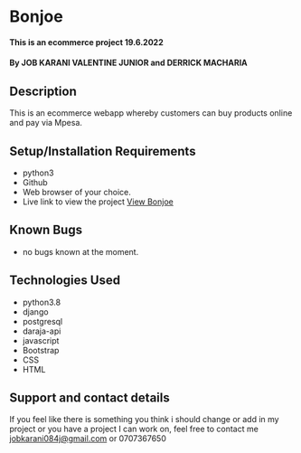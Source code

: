  # Bonjoe
#### This is an ecommerce project  19.6.2022
#### By **JOB KARANI** VALENTINE JUNIOR and **DERRICK MACHARIA**
## Description
This is an ecommerce webapp whereby customers can buy products online and pay via Mpesa.
## Setup/Installation Requirements
* python3
* Github
* Web browser of your choice.
* Live link to view the project <a href="https://bonjoe.herokuapp.com/">View Bonjoe</a>
## Known Bugs
* no bugs known at the moment. 
## Technologies Used
* python3.8
* django
* postgresql
* daraja-api
* javascript
* Bootstrap 
* CSS 
* HTML
## Support and contact details
If you feel like there is something you think i should change or add in my project or you have a project I can work on, feel free to contact me<a href="jobkarani084j@gmail.com "> jobkarani084j@gmail.com </a> or 0707367650
